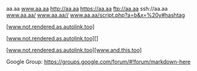 aa.aa
www.aa.aa
http://aa.aa
https://aa.aa
ftp://aa.aa
ssh://aa.aa
www.aa.aa/
www.aa.aa//
www.aa.aa/script.php?a=b&x=%20y#hashtag

[www.not.rendered.as.autolink.too]

[www.not.rendered.as.autolink.too][]

[www.not.rendered.as.autolink.too][www.and.this.too]

Google Group: https://groups.google.com/forum/#!forum/markdown-here